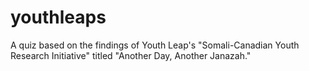 # youthleaps
A quiz based on the findings of Youth Leap's "Somali-Canadian Youth Research Initiative" titled "Another Day, Another Janazah."
